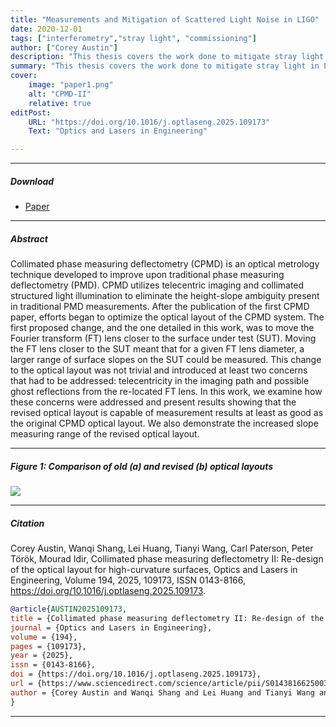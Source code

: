 ```yaml
---
title: "Measurements and Mitigation of Scattered Light Noise in LIGO" 
date: 2020-12-01
tags: ["interferometry","stray light", "commissioning"]
author: ["Corey Austin"]
description: "This thesis covers the work done to mitigate stray light in LIGO in pursuit of a PhD." 
summary: "This thesis covers the work done to mitigate stray light in LIGO in pursuit of a PhD." 
cover:
    image: "paper1.png"
    alt: "CPMD-II"
    relative: true
editPost:
    URL: "https://doi.org/10.1016/j.optlaseng.2025.109173"
    Text: "Optics and Lasers in Engineering"

---
```


---

##### Download

+ [Paper](cpmd_II.pdf)


---

##### Abstract

Collimated phase measuring deflectometry (CPMD) is an optical metrology technique developed to improve upon traditional phase measuring deflectometry (PMD). CPMD utilizes telecentric imaging and collimated structured light illumination to eliminate the height-slope ambiguity present in traditional PMD measurements. After the publication of the first CPMD paper, efforts began to optimize the optical layout of the CPMD system. The first proposed change, and the one detailed in this work, was to move the Fourier transform (FT) lens closer to the surface under test (SUT). Moving the FT lens closer to the SUT meant that for a given FT lens diameter, a larger range of surface slopes on the SUT could be measured. This change to the optical layout was not trivial and introduced at least two concerns that had to be addressed: telecentricity in the imaging path and possible ghost reflections from the re-located FT lens. In this work, we examine how these concerns were addressed and present results showing that the revised optical layout is capable of measurement results at least as good as the original CPMD optical layout. We also demonstrate the increased slope measuring range of the revised optical layout.

---

##### Figure 1: Comparison of old (a) and revised (b) optical layouts

![](paper1.png)

---

##### Citation

Corey Austin, Wanqi Shang, Lei Huang, Tianyi Wang, Carl Paterson, Peter Török, Mourad Idir,
Collimated phase measuring deflectometry II: Re-design of the optical layout for high-curvature surfaces,
Optics and Lasers in Engineering,
Volume 194,
2025,
109173,
ISSN 0143-8166,
https://doi.org/10.1016/j.optlaseng.2025.109173.

```BibTeX
@article{AUSTIN2025109173,
title = {Collimated phase measuring deflectometry II: Re-design of the optical layout for high-curvature surfaces},
journal = {Optics and Lasers in Engineering},
volume = {194},
pages = {109173},
year = {2025},
issn = {0143-8166},
doi = {https://doi.org/10.1016/j.optlaseng.2025.109173},
url = {https://www.sciencedirect.com/science/article/pii/S0143816625003586},
author = {Corey Austin and Wanqi Shang and Lei Huang and Tianyi Wang and Carl Paterson and Peter Török and Mourad Idir},
}
```

---